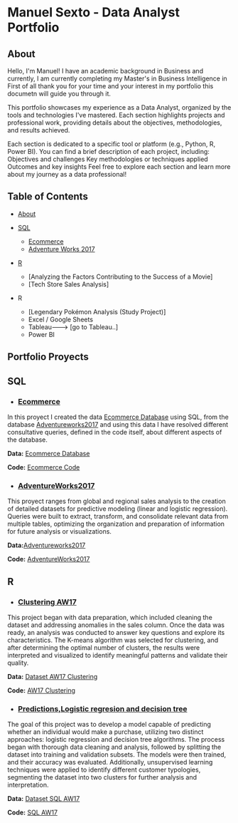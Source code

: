# Manuel Sexto - Data Analyst Portfolio

## About

Hello, I'm Manuel!  I have an academic background in Business and currently, I am currently completing my Master's in Business Intelligence in First of all thank you for your time and your interest in my portfolio this documetn will guide you through it.

This portfolio showcases my experience as a Data Analyst, organized by the tools and technologies I've mastered. Each section highlights projects and professional work, providing details about the objectives, methodologies, and results achieved.

Each section is dedicated to a specific tool or platform (e.g., Python, R, Power BI).
You can find a brief description of each project, including:
Objectives and challenges
Key methodologies or techniques applied
Outcomes and key insights
Feel free to explore each section and learn more about my journey as a data professional!

## Table of Contents
- [About](https://github.com/ManuSexto/Portfolio/blob/main/README.md#about)
- [SQL](https://github.com/ManuSexto/Portfolio/blob/main/README.md#SQL)
   - [Ecommerce](https://github.com/ManuSexto/Portfolio/blob/main/README.md#Ecommerce)
    - [Adventure Works 2017](https://github.com/ManuSexto/Portfolio/blob/main/README.md#AdventureWorks2017)
- [R](https://github.com/ManuSexto/Portfolio/blob/main/README.md#R)
    - [Analyzing the Factors Contributing to the Success of a Movie]
    - [Tech Store Sales Analysis]

- R
    - [Legendary Pokémon Analysis (Study Project)]
  - Excel / Google Sheets
  - Tableau---> [go to Tableau..]
  - Power BI

## **Portfolio Proyects**



## SQL

- ### [Ecommerce](https://github.com/ManuSexto/Portfolio-Projects/blob/main/SQL/Code_Ecommerce.sql)

In this proyect I created the data [Ecommerce Database](https://github.com/ManuSexto/Portfolio-Projects/blob/main/SQL/Database%20ECommerce.sql) using SQL, from the database  [Adventureworks2017](https://learn.microsoft.com/en-us/sql/samples/adventureworks-install-configure?view=sql-server-ver16&tabs=ssms) and using this data I have resolved different consultative queries, defined in the code itself, about different aspects of the database.

**Data:** [Ecommerce Database](https://github.com/ManuSexto/Portfolio-Projects/blob/main/SQL/Database%20ECommerce.sql)

**Code:** [Ecommerce Code](https://github.com/ManuSexto/Portfolio-Projects/blob/main/SQL/Code_Ecommerce.sql)

 - ### [AdventureWorks2017](https://github.com/ManuSexto/Portfolio-Projects/blob/main/SQL/AdventureWorks2017_1.sql)

This proyect ranges from global and regional sales analysis to the creation of detailed datasets for predictive modeling (linear and logistic regression). Queries were built to extract, transform, and consolidate relevant data from multiple tables, optimizing the organization and preparation of information for future analysis or visualizations.

**Data:**[Adventureworks2017](https://learn.microsoft.com/en-us/sql/samples/adventureworks-install-configure?view=sql-server-ver16&tabs=ssms)

**Code:** [AdventureWorks2017](https://github.com/ManuSexto/Portfolio-Projects/blob/main/SQL/AdventureWorks2017_1.sql)




## R


- ### [Clustering AW17](https://github.com/ManuSexto/Portfolio-Projects/blob/main/R/AW17%20Clustering.R)

This project began with data preparation, which included cleaning the dataset and addressing anomalies in the sales column. Once the data was ready, an analysis was conducted to answer key questions and explore its characteristics. The K-means algorithm was selected for clustering, and after determining the optimal number of clusters, the results were interpreted and visualized to identify meaningful patterns and validate their quality.

**Data:** [Dataset AW17 Clustering](R/dataset_AW_Clustering.xlsx)


**Code:** [AW17 Clustering](https://github.com/ManuSexto/Portfolio-Projects/blob/main/R/AW17%20Clustering.R)



- ### [Predictions,Logistic regresion and decision tree](https://github.com/ManuSexto/Portfolio-Projects/blob/main/R/Dataset%20SQL%20AW17.R)

The goal of this project was to develop a model capable of predicting whether an individual would make a purchase, utilizing two distinct approaches: logistic regression and decision tree algorithms. The process began with thorough data cleaning and analysis, followed by splitting the dataset into training and validation subsets. The models were then trained, and their accuracy was evaluated. Additionally, unsupervised learning techniques were applied to identify different customer typologies, segmenting the dataset into two clusters for further analysis and interpretation.

**Data:** [Dataset SQL AW17](https://github.com/ManuSexto/Portfolio-Projects/blob/main/R/DataSet%20SQL%20Analisis%20Masivo%20de%20Datos.xlsx)


**Code:** [SQL AW17 ](https://github.com/ManuSexto/Portfolio-Projects/blob/main/R/SQL%20AW17.R)



